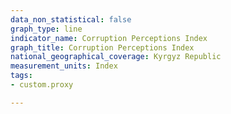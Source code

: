 ```yaml
---
data_non_statistical: false
graph_type: line
indicator_name: Corruption Perceptions Index
graph_title: Corruption Perceptions Index
national_geographical_coverage: Kyrgyz Republic
measurement_units: Index
tags:
- custom.proxy

---
```

